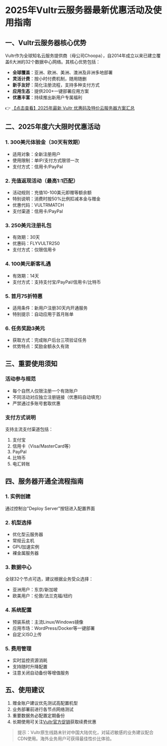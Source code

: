 # 2025年Vultr云服务器最新优惠活动及使用指南

## 一、Vultr云服务器核心优势

Vultr作为全球知名云服务提供商（母公司Choopa），自2014年成立以来已建立覆盖6大洲的32个数据中心网络。其核心优势包括：

- **全球覆盖**：亚洲、欧洲、美洲、澳洲及非洲多地部署
- **灵活计费**：按小时付费机制，随用随删
- **新手友好**：简化注册流程，支持多种支付方式
- **应用生态**：提供200+一键部署应用方案
- **优惠丰富**：持续推出新用户专属福利

👉 [【点击查看】2025年最新 Vultr 优惠码及特价云服务器方案汇总](https://bit.ly/VuLtr)

## 二、2025年度六大限时优惠活动

### 1. 300美元体验金（30天有效期）
- 适用对象：全新注册用户
- 使用限制：单IP/支付方式限领一次
- 支付方式：信用卡/PayPal

### 2. 充值返现活动（最高1:1匹配）
- 活动规则：充值10-100美元即赠等额余额
- 特别说明：消费时按50%比例扣减本金与赠金
- 优惠代码：VULTRMATCH
- 支付渠道：信用卡/PayPal

### 3. 250美元注册礼包
- 有效期：30天
- 优惠码：FLYVULTR250
- 支付方式：仅限信用卡

### 4. 100美元新客礼遇
- 有效期：14天
- 支付方式：支持支付宝/PayPal/信用卡/比特币

### 5. 首月75折特惠
- 适用条件：新用户注册30天内开通服务
- 特别提示：自动应用于首月账单

### 6. 任务奖励3美元
- 获取方式：完成账户后台三项验证任务
- 优势特点：奖励金额永久有效

## 三、重要使用须知

### 活动参与规范
- 每个自然人仅限注册一个有效账户
- 不同活动对应独立注册链接（优惠码自动填充）
- 严禁通过多账号套取优惠

### 支付方式说明
支持主流支付渠道包括：
1. 支付宝
2. 信用卡（Visa/MasterCard等）
3. PayPal
4. 比特币
5. 电汇转账

## 四、服务器开通全流程指南

### 1. 实例创建
通过控制台"Deploy Server"按钮进入配置界面

### 2. 机型选择
- 优化型云服务器
- 常规云主机
- GPU加速实例
- 裸金属服务器

### 3. 数据中心
全球32个节点可选，建议根据业务受众选择：
- 亚洲用户：东京/新加坡
- 欧美用户：伦敦/法兰克福/纽约

### 4. 系统配置
- 预装系统：主流Linux/Windows镜像
- 应用市场：WordPress/Docker等一键部署
- 自定义ISO上传

### 5. 费用管理
- 实时监控资源消耗
- 支持随时升降配置
- 注意关闭自动备份等增值服务

## 五、使用建议
1. 赠金账户建议优先测试高配置机型
2. 业务部署前进行各节点网络测试
3. 重要数据务必配置定期备份
4. 长期使用可关注[Vultr官方促销](https://bit.ly/VuLtr)获取续费优惠

> 提示：Vultr原生线路未针对中国大陆优化，对延迟敏感的业务建议配合CDN使用。海外业务用户可获得最佳性价比体验。